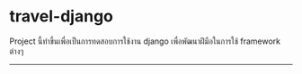 # travel-django
Project นี้ทำขึ้นเพื่อเป็นการทดสอบการใช้งาน django เพื่อพัฒนาฝีมือในการใช้ framework ต่างๆ

---
